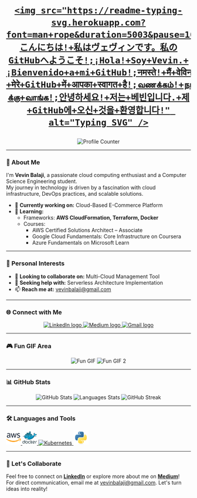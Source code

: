 <h1 align="center">

<a href="https://git.io/typing-svg">

    <img src="https://readme-typing-svg.herokuapp.com?font=man+rope&duration=5003&pause=1000&color=F2F729&background=30FFB800&width=800&lines=Hello!+I'm+Vevin.+Welcome+to+my+GitHub!;こんにちは!+私はヴェヴィンです。私のGitHubへようこそ!;¡Hola!+Soy+Vevin.+¡Bienvenido+a+mi+GitHub!;नमस्ते!+मैं+वेविन+हूँ।+मेरे+GitHub+में+आपका+स्वागत+है!;வணக்கம்!+நான்+வேவின்.+என்+GitHub-க்கு+வாங்க!;안녕하세요!+저는+베빈입니다.+제+GitHub에+오신+것을+환영합니다!" alt="Typing SVG" />

</a>

</h1>

<div align="center">

  <img src="https://profile-counter.glitch.me/Vevin-balaji/count.svg?" alt="Profile Counter" />

</div>

---

### 👋 About Me

I'm **Vevin Balaji**, a passionate cloud computing enthusiast and a Computer Science Engineering student.  
My journey in technology is driven by a fascination with cloud infrastructure, DevOps practices, and scalable solutions.  

- 🔭 **Currently working on:** Cloud-Based E-Commerce Platform  
- 🌱 **Learning:**  
    - Frameworks: **AWS CloudFormation, Terraform, Docker**  
    - Courses:  
      - AWS Certified Solutions Architect – Associate  
      - Google Cloud Fundamentals: Core Infrastructure on Coursera  
      - Azure Fundamentals on Microsoft Learn  

---

### 🌟 Personal Interests  

- 👯 **Looking to collaborate on:** Multi-Cloud Management Tool  
- 🤝 **Seeking help with:** Serverless Architecture Implementation  
- 📫 **Reach me at:** [vevinbalaji@gmail.com](mailto:vevinbalaji@gmail.com)  

---

### 🌐 Connect with Me  

<div align="center">
  <a href="https://linkedin.com/in/yourlinkedinprofile" target="_blank">
    <img src="https://img.shields.io/static/v1?message=LinkedIn&logo=linkedin&label=&color=0077B5&logoColor=white&labelColor=&style=for-the-badge" height="25" alt="LinkedIn logo" />
  </a>
  <a href="https://medium.com/@yourusername" target="_blank">
    <img src="https://img.shields.io/static/v1?message=Medium&logo=medium&label=&color=12100E&logoColor=white&labelColor=&style=for-the-badge" height="25" alt="Medium logo" />
  </a>
  <a href="mailto:vevinbalaji@gmail.com" target="_blank">
    <img src="https://img.shields.io/static/v1?message=Gmail&logo=gmail&label=&color=D14836&logoColor=white&labelColor=&style=for-the-badge" height="25" alt="Gmail logo" />
  </a>
</div>

---

### 🎮 Fun GIF Area  

<div align="center">
  <img src="https://media.giphy.com/media/l1J9ur77yvItf3pBu/giphy.gif" alt="Fun GIF" width="400" />
  <img src="https://media.giphy.com/media/3o7TKxQdSlcT4NBcL6/giphy.gif" alt="Fun GIF 2" width="400" />
</div>

---

### 📊 GitHub Stats  

<div align="center">

  <img src="https://github-readme-stats.vercel.app/api?username=Vevin-balaji&hide_title=false&hide_rank=false&show_icons=true&include_all_commits=true&count_private=true&disable_animations=false&theme=dracula&locale=en&hide_border=false" height="150" alt="GitHub Stats" />

  <img src="https://github-readme-stats.vercel.app/api/top-langs?username=Vevin-balaji&locale=en&hide_title=false&layout=compact&card_width=320&langs_count=5&theme=dracula&hide_border=false" height="150" alt="Languages Stats"  />

  <img src="https://github-readme-streak-stats.herokuapp.com/?user=Vevin-balaji&theme=dracula" alt="GitHub Streak" />

</div>

---

### 🛠️ Languages and Tools  

<div align="left">
  <a href="https://aws.amazon.com/" target="_blank">
    <img src="https://raw.githubusercontent.com/devicons/devicon/master/icons/amazonwebservices/amazonwebservices-original-wordmark.svg" alt="AWS" width="40" height="40" />
  </a>
  <a href="https://www.docker.com/" target="_blank">
    <img src="https://raw.githubusercontent.com/devicons/devicon/master/icons/docker/docker-original-wordmark.svg" alt="Docker" width="40" height="40" />
  </a>
  <a href="https://kubernetes.io" target="_blank">
    <img src="https://www.vectorlogo.zone/logos/kubernetes/kubernetes-icon.svg" alt="Kubernetes" width="40" height="40" />
  </a>
  <a href="https://www.python.org" target="_blank">
    <img src="https://raw.githubusercontent.com/devicons/devicon/master/icons/python/python-original.svg" alt="Python" width="40" height="40" />
  </a>
</div>

---

### 📝 Let's Collaborate  

Feel free to connect on **[LinkedIn](https://linkedin.com/in/yourlinkedinprofile)** or explore more about me on **[Medium](https://medium.com/@yourusername)**!  
For direct communication, email me at [vevinbalaji@gmail.com](mailto:vevinbalaji@gmail.com). Let's turn ideas into reality!

